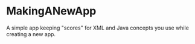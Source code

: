 # MakingANewApp
A simple app keeping "scores" for XML and Java concepts you use while creating a new app.
